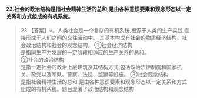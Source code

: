 #### 23.社会的政治结构是指社会精神生活的总和,是由各种意识要素和观念形态以一定关系和方式组成的有机系统。
>   23.【答案】×。人类社会是一个复杂的有机系统,根源于人类的生产实践,直接形成于人们之间的交往活动中。
其基本构成有社会的物质经济结构、社会政治结构和社会的观念结构。
①社会经济结构   
    是指同生产力发展的一定阶段相适应的生产关系的总和。   
②社会的政治结构   
    是指一定社会的政治上层建筑及其结构方式,包括政治法律制度和国家机关、政党以及军队、警察、法院、监狱等设施。
③社会观念结构   
    是指社会精神生活的总和,是由各种意识要素和观念形态以一定关系和方式组成的有机系统。题目混淆了政治结构和观念结构




















